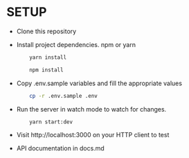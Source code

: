 # SETUP
- Clone this repository

- Install project dependencies. npm or yarn

    ```sh
        yarn install
    ```

    ```sh
        npm install
    ```

- Copy .env.sample variables and fill the appropriate values
    ```sh
        cp -r .env.sample .env
    ```

- Run the server in watch mode to watch for changes.
 
    ```sh
        yarn start:dev
    ```

- Visit http://localhost:3000 on your HTTP client to test
- API documentation in docs.md

